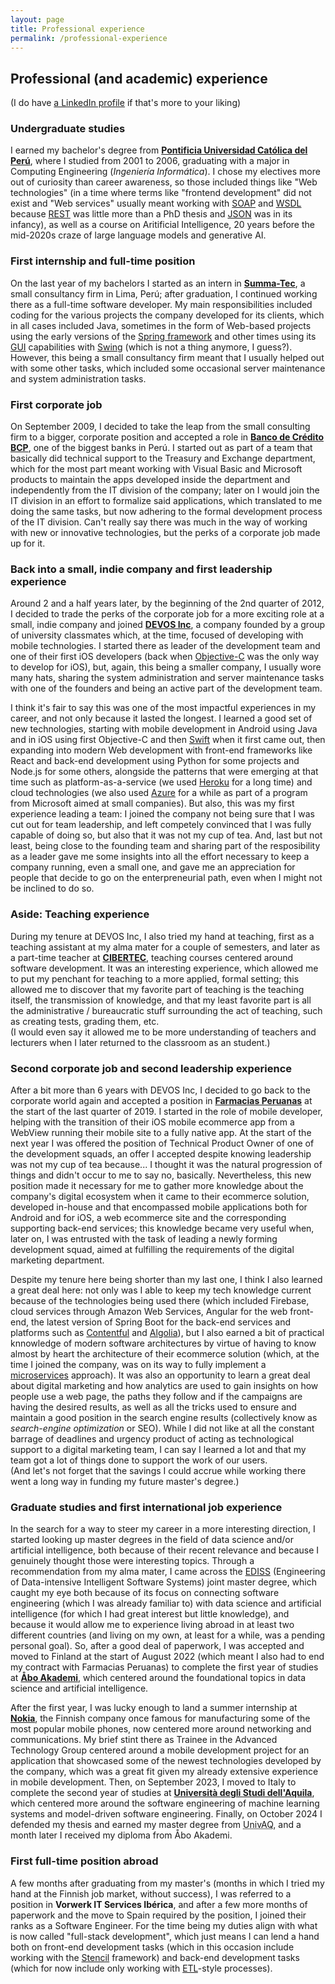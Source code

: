 ```yaml
---
layout: page
title: Professional experience
permalink: /professional-experience
---
```


## Professional (and academic) experience

(I do have [a LinkedIn profile](https://www.linkedin.com/in/ricardo-chavez-b4092950/) if that's more to your liking)

### Undergraduate studies

I earned my bachelor's degree from [**Pontificia Universidad Católica del Perú**](https://www.pucp.edu.pe/), where I studied from 2001 to 2006, graduating with a major in Computing Engineering (*Ingeniería Informática*). I chose my electives more out of curiosity than career awareness, so those included things like "Web technologies" (in a time where terms like "frontend development" did not exist and "Web services" usually meant working with [SOAP](https://en.wikipedia.org/wiki/SOAP) and [WSDL](https://en.wikipedia.org/wiki/Web_Services_Description_Language) because [REST](https://en.wikipedia.org/wiki/REST) was little more than a PhD thesis and [JSON](https://en.wikipedia.org/wiki/JSON) was in its infancy), as well as a course on Aritificial Intelligence, 20 years before the mid-2020s craze of large language models and generative AI.

### First internship and full-time position

On the last year of my bachelors I started as an intern in [**Summa-Tec**](https://www.summatec.net/), a small consultancy firm in Lima, Perú; after graduation, I continued working there as a full-time software developer. My main responsibilities included coding for the various projects the company developed for its clients, which in all cases included Java, sometimes in the form of Web-based projects using the early versions of the [Spring framework](https://spring.io/projects/spring-framework) and other times using its [GUI](https://en.wikipedia.org/wiki/Graphical_user_interface) capabilities with [Swing](https://en.wikipedia.org/wiki/Swing_(Java)) (which is not a thing anymore, I guess?). However, this being a small consultancy firm meant that I usually helped out with some other tasks, which included some occasional server maintenance and system administration tasks.

### First corporate job

On September 2009, I decided to take the leap from the small consulting firm to a bigger, corporate position and accepted a role in [**Banco de Crédito BCP**](https://www.linkedin.com/company/banco-de-credito-bcp/), one of the biggest banks in Perú. I started out as part of a team that basically did technical support to the Treasury and Exchange department, which for the most part meant working with Visual Basic and Microsoft products to maintain the apps developed inside the department and independently from the IT division of the company; later on I would join the IT division in an effort to formalize said applications, which translated to me doing the same tasks, but now adhering to the formal development process of the IT division. Can't really say there was much in the way of working with new or innovative technologies, but the perks of a corporate job made up for it.

### Back into a small, indie company and first leadership experience

Around 2 and a half years later, by the beginning of the 2nd quarter of 2012, I decided to trade the perks of the corporate job for a more exciting role at a small, indie company and joined [**DEVOS Inc**](http://www.devosinc.com/), a company founded by a group of university classmates which, at the time, focused of developing with mobile technologies. I started there as leader of the development team and one of their first iOS developers (back when [Objective-C](https://en.wikipedia.org/wiki/Objective-C) was the only way to develop for iOS), but, again, this being a smaller company, I usually wore many hats, sharing the system administration and server maintenance tasks with one of the founders and being an active part of the development team.

I think it's fair to say this was one of the most impactful experiences in my career, and not only because it lasted the longest. I learned a good set of new technologies, starting with mobile development in Android using Java and in iOS using first Objective-C and then [Swift](https://en.wikipedia.org/wiki/Swift_(programming_language)) when it first came out, then expanding into modern Web development with front-end frameworks like React and back-end development using Python for some projects and Node.js for some others, alongside the patterns that were emerging at that time such as platform-as-a-service (we used [Heroku](https://www.heroku.com/) for a long time) and cloud technologies (we also used [Azure](https://azure.microsoft.com/es-es) for a while as part of a program from Microsoft aimed at small companies). But also, this was my first experience leading a team: I joined the company not being sure that I was cut out for team leadership, and left competely convinced that I was fully capable of doing so, but also that it was not my cup of tea. And, last but not least, being close to the founding team and sharing part of the resposibility as a leader gave me some insights into all the effort necessary to keep a company running, even a small one, and gave me an appreciation for people that decide to go on the enterpreneurial path, even when I might not be inclined to do so.

### Aside: Teaching experience

During my tenure at DEVOS Inc, I also tried my hand at teaching, first as a teaching assistant at my alma mater for a couple of semesters, and later as a part-time teacher at [**CIBERTEC**](https://www.cibertec.edu.pe/), teaching courses centered around software development. It was an interesting experience, which allowed me to put my penchant for teaching to a more applied, formal setting; this allowed me to discover that my favorite part of teaching is the teaching itself, the transmission of knowledge, and that my least favorite part is all the administrative / bureaucratic stuff surrounding the act of teaching, such as creating tests, grading them, etc.  
(I would even say it allowed me to be more understanding of teachers and lecturers when I later returned to the classroom as an student.)

### Second corporate job and second leadership experience

After a bit more than 6 years with DEVOS Inc, I decided to go back to the corporate world again and accepted a position in [**Farmacias Peruanas**](https://www.linkedin.com/company/farmacias-peruanas/) at the start of the last quarter of 2019. I started in the role of mobile developer, helping with the transition of their iOS mobile ecommerce app from a WebView running their mobile site to a fully native app. At the start of the next year I was offered the position of Technical Product Owner of one of the development squads, an offer I accepted despite knowing leadership was not my cup of tea because... I thought it was the natural progression of things and didn't occur to me to say no, basically. Nevertheless, this new position made it necessary for me to gather more knowledge about the company's digital ecosystem when it came to their ecommerce solution, developed in-house and that encompassed mobile applications both for Android and for iOS, a web ecommerce site and the corresponding supporting back-end services; this knowledge became very useful when, later on, I was entrusted with the task of leading a newly forming development squad, aimed at fulfilling the requirements of the digital marketing department.

Despite my tenure here being shorter than my last one, I think I also learned a great deal here: not only was I able to keep my tech knowledge current because of the technologies being used there (which included Firebase, cloud services through Amazon Web Services, Angular for the web front-end, the latest version of Spring Boot for the back-end services and platforms such as [Contentful](https://www.contentful.com/) and [Algolia](https://www.algolia.com/)), but I also earned a bit of practical knnowledge of modern software architectures by virtue of having to know almost by heart the architecture of their ecommerce solution (which, at the time I joined the company, was on its way to fully implement a [microservices](https://en.wikipedia.org/wiki/Microservices) approach). It was also an opportunity to learn a great deal about digital marketing and how analytics are used to gain insights on how people use a web page, the paths they follow and if the campaigns are having the desired results, as well as all the tricks used to ensure and maintain a good position in the search engine results (collectively know as _search-engine optimization_ or SEO). While I did not like at all the constant barrage of deadlines and urgency product of acting as technological support to a digital marketing team, I can say I learned a lot and that my team got a lot of things done to support the work of our users.  
(And let's not forget that the savings I could accrue while working there went a long way in funding my future master's degree.)

### Graduate studies and first international job experience

In the search for a way to steer my career in a more interesting direction, I started looking up master degrees in the field of data science and/or artificial intelligence, both because of their recent relevance and because I genuinely thought those were interesting topics. Through a recommendation from my alma mater, I came across the [EDISS](https://www.master-ediss.eu/) (Engineering of Data-intensive Intelligent Software Systems) joint master degree, which caught my eye both because of its focus on connecting software engineering (which I was already familiar to) with data science and artificial intelligence (for which I had great interest but little knowledge), and because it would allow me to experience living abroad in at least two different countries (and living on my own, at least for a while, was a pending personal goal). So, after a good deal of paperwork, I was accepted and moved to Finland at the start of August 2022 (which meant I also had to end my contract with Farmacias Peruanas) to complete the first year of studies at [**Åbo Akademi**](https://www.abo.fi/en/), which centered around the foundational topics in data science and artificial intelligence.

After the first year, I was lucky enough to land a summer internship at [**Nokia**](https://www.nokia.com/), the Finnish company once famous for manufacturing some of the most popular mobile phones, now centered more around networking and communications. My brief stint there as Trainee in the Advanced Technology Group centered around a mobile development project for an application that showcased some of the newest technologies developed by the company, which was a great fit given my already extensive experience in mobile development. Then, on September 2023, I moved to Italy to complete the second year of studies at [**Università degli Studi dell'Aquila**](https://www.univaq.it/en/index.php?&lang_s=en), which centered more around the software engineering of machine learning systems and model-driven software engineering. Finally, on October 2024 I defended my thesis and earned my master degree from <abbr title="Università degli Studi dell'Aquila">UnivAQ</abbr>, and a month later I received my diploma from Åbo Akademi.

### First full-time position abroad

A few months after graduating from my master's (months in which I tried my hand at the Finnish job market, without success), I was referred to a position in **Vorwerk IT Services Ibérica**, and after a few more months of paperwork and the move to Spain required by the position, I joined their ranks as a Software Engineer. For the time being my duties align with what is now called "full-stack development", which just means I can lend a hand both on front-end development tasks (which in this occasion include working with the [Stencil](https://stenciljs.com/) framework) and back-end development tasks (which for now include only working with [ETL](https://en.wikipedia.org/wiki/Extract,_transform,_load)-style processes).
